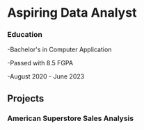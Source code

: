 # Aspiring Data Analyst
### Education
-Bachelor's in Computer Application

-Passed with 8.5 FGPA

-August 2020 - June 2023

## Projects
### American Superstore Sales Analysis
